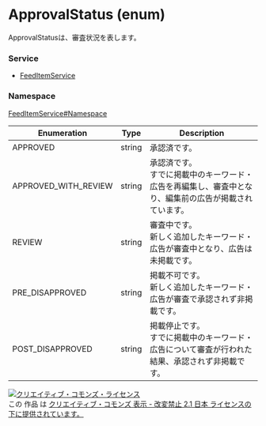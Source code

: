 # ApprovalStatus (enum)
ApprovalStatusは、審査状況を表します。

### Service
+ [FeedItemService](../../services/FeedItemService.md)

### Namespace
[FeedItemService#Namespace](../../services/FeedItemService.md#namespace)

| Enumeration | Type | Description |
|---|---|---|
| APPROVED| string| 承認済です。 |
| APPROVED_WITH_REVIEW| string| 承認済です。<br>すでに掲載中のキーワード・広告を再編集し、審査中となり、編集前の広告が掲載されています。 |
| REVIEW| string| 審査中です。<br>新しく追加したキーワード・広告が審査中となり、広告は未掲載です。 |
| PRE_DISAPPROVED| string| 掲載不可です。<br>新しく追加したキーワード・広告が審査で承認されず非掲載です。 |
| POST_DISAPPROVED| string| 掲載停止です。<br>すでに掲載中のキーワード・広告について審査が行われた結果、承認されず非掲載です。 |

<a rel="license" href="http://creativecommons.org/licenses/by-nd/2.1/jp/"><img alt="クリエイティブ・コモンズ・ライセンス" style="border-width:0" src="https://i.creativecommons.org/l/by-nd/2.1/jp/88x31.png" /></a><br />この 作品 は <a rel="license" href="http://creativecommons.org/licenses/by-nd/2.1/jp/">クリエイティブ・コモンズ 表示 - 改変禁止 2.1 日本 ライセンスの下に提供されています。</a>
